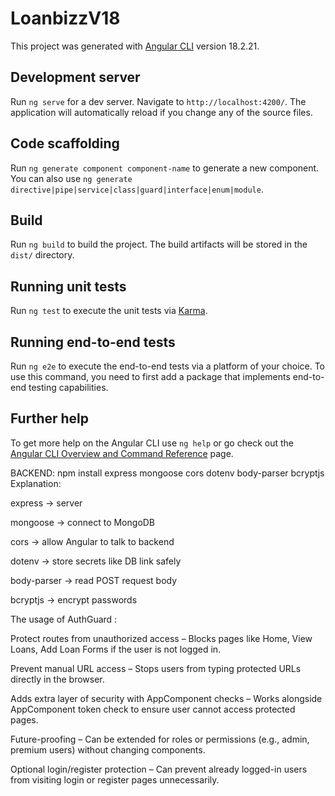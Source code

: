 # LoanbizzV18

This project was generated with [Angular CLI](https://github.com/angular/angular-cli) version 18.2.21.

## Development server

Run `ng serve` for a dev server. Navigate to `http://localhost:4200/`. The application will automatically reload if you change any of the source files.

## Code scaffolding

Run `ng generate component component-name` to generate a new component. You can also use `ng generate directive|pipe|service|class|guard|interface|enum|module`.

## Build

Run `ng build` to build the project. The build artifacts will be stored in the `dist/` directory.

## Running unit tests

Run `ng test` to execute the unit tests via [Karma](https://karma-runner.github.io).

## Running end-to-end tests

Run `ng e2e` to execute the end-to-end tests via a platform of your choice. To use this command, you need to first add a package that implements end-to-end testing capabilities.

## Further help

To get more help on the Angular CLI use `ng help` or go check out the [Angular CLI Overview and Command Reference](https://angular.dev/tools/cli) page.


BACKEND:
npm install express mongoose cors dotenv body-parser bcryptjs
Explanation:

express → server

mongoose → connect to MongoDB

cors → allow Angular to talk to backend

dotenv → store secrets like DB link safely

body-parser → read POST request body

bcryptjs → encrypt passwords



The usage of AuthGuard :

Protect routes from unauthorized access – Blocks pages like Home, View Loans, Add Loan Forms if the user is not logged in.

Prevent manual URL access – Stops users from typing protected URLs directly in the browser.

Adds extra layer of security with AppComponent checks – Works alongside AppComponent token check to ensure user cannot access protected pages.

Future-proofing – Can be extended for roles or permissions (e.g., admin, premium users) without changing components.

Optional login/register protection – Can prevent already logged-in users from visiting login or register pages unnecessarily.